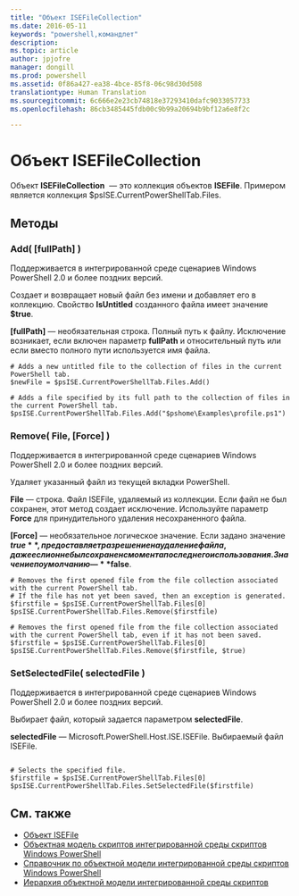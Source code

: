 ```yaml
---
title: "Объект ISEFileCollection"
ms.date: 2016-05-11
keywords: "powershell,командлет"
description: 
ms.topic: article
author: jpjofre
manager: dongill
ms.prod: powershell
ms.assetid: 0f86a427-ea38-4bce-85f8-06c98d30d508
translationtype: Human Translation
ms.sourcegitcommit: 6c666e2e23cb74818e37293410dafc9033057733
ms.openlocfilehash: 86cb3485445fdb00c9b99a20694b9bf12a6e8f2c

---
```


# <a name="the-isefilecollection-object"></a>Объект ISEFileCollection
  Объект **ISEFileCollection**  — это коллекция объектов **ISEFile**. Примером является коллекция $psISE.CurrentPowerShellTab.Files.

## <a name="methods"></a>Методы

### <a name="add-fullpath-"></a>Add\( \[fullPath\] \)
  Поддерживается в интегрированной среде сценариев Windows PowerShell 2.0 и более поздних версий. 

 Создает и возвращает новый файл без имени и добавляет его в коллекцию. Свойство **IsUntitled** созданного файла имеет значение **$true**.

 **\[fullPath\]** — необязательная строка. Полный путь к файлу. Исключение возникает, если включен параметр **fullPath** и относительный путь или если вместо полного пути используется имя файла.

```
# Adds a new untitled file to the collection of files in the current PowerShell tab.
$newFile = $psISE.CurrentPowerShellTab.Files.Add()

# Adds a file specified by its full path to the collection of files in the current PowerShell tab.
$psISE.CurrentPowerShellTab.Files.Add("$pshome\Examples\profile.ps1")

```

### <a name="remove-file-force-"></a>Remove\( File, \[Force\] \)
  Поддерживается в интегрированной среде сценариев Windows PowerShell 2.0 и более поздних версий. 

 Удаляет указанный файл из текущей вкладки PowerShell.

 **File** — строка. Файл ISEFile, удаляемый из коллекции. Если файл не был сохранен, этот метод создает исключение. Используйте параметр **Force** для принудительного удаления несохраненного файла.

 **\[Force\]** — необязательное логическое значение. Если задано значение **$true**, предоставляет разрешение на удаление файла, даже если он не был сохранен с момента последнего использования. Значение по умолчанию — **$false**.

```
# Removes the first opened file from the file collection associated with the current PowerShell tab.
# If the file has not yet been saved, then an exception is generated.
$firstfile = $psISE.CurrentPowerShellTab.Files[0]
$psISE.CurrentPowerShellTab.Files.Remove($firstfile)

# Removes the first opened file from the file collection associated with the current PowerShell tab, even if it has not been saved.
$firstfile = $psISE.CurrentPowerShellTab.Files[0]
$psISE.CurrentPowerShellTab.Files.Remove($firstfile, $true)
```

### <a name="setselectedfile-selectedfile-"></a>SetSelectedFile\( selectedFile \)
  Поддерживается в интегрированной среде сценариев Windows PowerShell 2.0 и более поздних версий. 

 Выбирает файл, который задается параметром **selectedFile**.

 **selectedFile** — Microsoft.PowerShell.Host.ISE.ISEFile. Выбираемый файл ISEFile.

```

# Selects the specified file.
$firstfile = $psISE.CurrentPowerShellTab.Files[0]
$psISE.CurrentPowerShellTab.Files.SetSelectedFile($firstfile)

```

## <a name="see-also"></a>См. также
- [Объект ISEFile](The-ISEFile-Object.md) 
- [Объектная модель скриптов интегрированной среды скриптов Windows PowerShell](The-Windows-PowerShell-ISE-Scripting-Object-Model.md) 
- [Справочник по объектной модели интегрированной среды скриптов Windows PowerShell](Windows-PowerShell-ISE-Object-Model-Reference.md) 
- [Иерархия объектной модели интегрированной среды скриптов](The-ISE-Object-Model-Hierarchy.md)

  



<!--HONumber=Nov16_HO3-->


